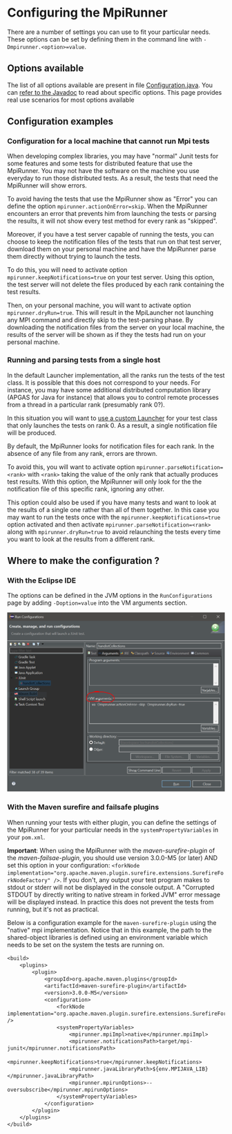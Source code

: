 # Configuring the MpiRunner

There are a number of settings you can use to fit your particular needs. These options can be set by defining them in the command line with `-Dmpirunner.<option>=value`.

## Options available

The list of all options available are present in file [Configuration.java](https://github.com/handist/mpi-junit/blob/master/src/main/java/handist/mpijunit/Configuration.java). You can [refer to the Javadoc]() to read about specific options. This page provides real use scenarios for most options available

## Configuration examples

### Configuration for a local machine that cannot run Mpi tests

When developing complex libraries, you may have "normal" Junit tests for some features and some tests for distributed feature that use the MpiRunner. You may not have the software on the machine you use everyday to run those distributed tests. As a result, the tests that need the MpiRunner will show errors.

To avoid having the tests that use the MpiRunner show as "Error" you can define the option `mpirunner.actionOnError=skip`. When the MpiRunner encounters an error that prevents him from launching the tests or parsing the results, it will not show every test method for every rank as "skipped".

Moreover, if you have a test server capable of running the tests, you can choose to keep the notification files of the tests that run on that test server, download them on your personal machine and have the MpiRunner parse them directly without trying to launch the tests.

To do this, you will need to activate option `mpirunner.keepNotifications=true` on your test server. Using this option, the test server will not delete the files produced by each rank containing the test results.

Then, on your personal machine, you will want to activate option `mpirunner.dryRun=true`. This will result in the MpiLauncher not launching any MPI command and directly skip to the test-parsing phase. By downloading the notification files from the server on your local machine, the results of the server will be shown as if they the tests had run on your personal machine.

### Running and parsing tests from a single host

In the default Launcher implementation, all the ranks run the tests of the test class. It is possible that this does not correspond to your needs. For instance, you may have some additional distributed computation library (APGAS for Java for instance) that allows you to control remote processes from a thread in a particular rank (presumably rank 0?).

In this situation you will want to [use a custom Launcher](https://handist.github.io/mpi-junit/HowItWorks.html#implementing-a-custom-launcher) for your test class that only launches the tests on rank 0. As a result, a single notification file will be produced.

By default, the MpiRunner looks for notification files for each rank. In the absence of any file from any rank, errors are thrown.

To avoid this, you will want to activate option `mpirunner.parseNotification=<rank>` with `<rank>` taking the value of the only rank that actually produces test results. With this option, the MpiRunner will only look for the the notification file of this specific rank, ignoring any other.

This option could also be used if you have many tests and want to look at the results of a single one rather than all of them together. In this case you may want to run the tests once with the `mpirunner.keepNotifications=true` option activated and then activate `mpirunner.parseNotification=<rank>` along with `mpirunner.dryRun=true` to avoid relaunching the tests every time you want to look at the results from a different rank. 

## Where to make the configuration ?

### With the Eclipse IDE

The options can be defined in the JVM options in the `RunConfigurations` page by adding `-Doption=value` into the VM arguments section.

![Eclipse Run Configurations](images/EclipseRunConfiguration.png)

### With the Maven surefire and failsafe plugins

When running your tests with either plugin, you can define the settings of the MpiRunner for your particular needs in the `systemPropertyVariables` in your `pom.xml`.

**Important**: When using the MpiRunner with the *maven-surefire-plugin* of the *maven-failsae-plugin*, you should use version 3.0.0-M5 (or later) AND set this option in your configuration: `<forkNode implementation="org.apache.maven.plugin.surefire.extensions.SurefireForkNodeFactory" />`. If you don't, any output your test program makes to stdout or stderr will not be displayed in the console output. A "Corrupted STDOUT by directly writing to native stream in forked JVM" error message will be displayed instead. In practice this does not prevent the tests from running, but it's not as practical.

Below is a configuration example for the `maven-surefire-plugin` using the "native" mpi implementation. Notice that in this example, the path to the shared-object libraries is defined using an environment variable which needs to be set on the system the tests are running on.

```
<build>
	<plugins>
		<plugin>
			<groupId>org.apache.maven.plugins</groupId>
			<artifactId>maven-surefire-plugin</artifactId>
			<version>3.0.0-M5</version>
			<configuration>
				<forkNode implementation="org.apache.maven.plugin.surefire.extensions.SurefireForkNodeFactory" />
				<systemPropertyVariables>
					<mpirunner.mpiImpl>native</mpirunner.mpiImpl>
			    	<mpirunner.notificationsPath>target/mpi-junit</mpirunner.notificationsPath>
					<mpirunner.keepNotifications>true</mpirunner.keepNotifications>
					<mpirunner.javaLibraryPath>${env.MPIJAVA_LIB}</mpirunner.javaLibraryPath>
					<mpirunner.mpirunOptions>--oversubscribe</mpirunner.mpirunOptions>
				</systemPropertyVariables>
			</configuration>
		</plugin>
	</plugins>
</build>
```
